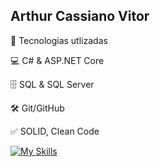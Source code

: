 ## Arthur Cassiano Vitor


🚀 Tecnologias utlizadas

💻 C# & ASP.NET Core

🗄️ SQL & SQL Server

🛠️ Git/GitHub

✅ SOLID, Clean Code

[![My Skills](https://skillicons.dev/icons?i=cs,dotnet,git,mysql)](https://skillicons.dev)
